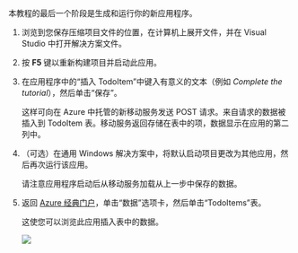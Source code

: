 ﻿
本教程的最后一个阶段是生成和运行你的新应用程序。

1. 浏览到您保存压缩项目文件的位置，在计算机上展开文件，并在 Visual Studio 中打开解决方案文件。

2. 按 **F5** 键以重新构建项目并启动此应用。

3. 在应用程序中的“插入 TodoItem”中键入有意义的文本（例如 *Complete the tutorial*），然后单击“保存”。

   	这样可向在 Azure 中托管的新移动服务发送 POST 请求。来自请求的数据被插入到 TodoItem 表。移动服务返回存储在表中的项，数据显示在应用的第二列中。

4. （可选）在通用 Windows 解决方案中，将默认启动项目更改为其他应用，然后再次运行该应用。

	请注意应用程序启动后从移动服务加载从上一步中保存的数据。
 
4. 返回 [Azure 经典门户](https://manage.windowsazure.cn/)，单击“数据”选项卡，然后单击“TodoItems”表。

   	这使您可以浏览此应用插入表中的数据。

   	![](./media/mobile-services-javascript-backend-run-app/mobile-data-browse.png)

<!---HONumber=Mooncake_0118_2016-->